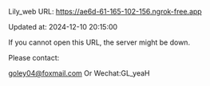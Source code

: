 Lily_web URL: https://ae6d-61-165-102-156.ngrok-free.app

Updated at: 2024-12-10 20:15:00

If you cannot open this URL, the server might be down.

Please contact: 

goley04@foxmail.com Or Wechat:GL_yeaH